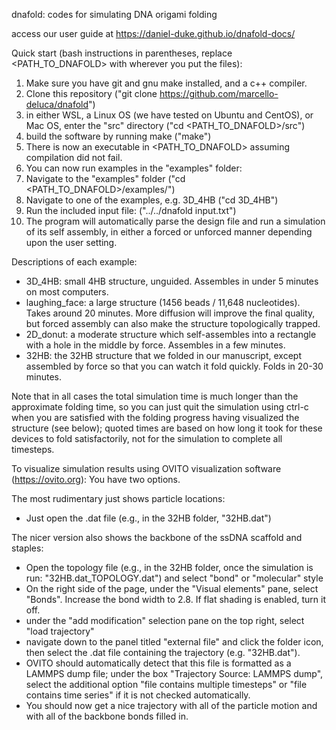 dnafold: codes for simulating DNA origami folding

access our user guide at https://daniel-duke.github.io/dnafold-docs/


Quick start (bash instructions in parentheses, replace <PATH_TO_DNAFOLD> with wherever you put the files): 
1. Make sure you have git and gnu make installed, and a c++ compiler.
2. Clone this repository ("git clone https://github.com/marcello-deluca/dnafold")
3. in either WSL, a Linux OS (we have tested on Ubuntu and CentOS), or Mac OS, enter the "src" directory ("cd <PATH_TO_DNAFOLD>/src")
4. build the software by running make ("make")
5. There is now an executable in <PATH_TO_DNAFOLD> assuming compilation did not fail.
6. You can now run examples in the "examples" folder:
7. Navigate to the "examples" folder ("cd <PATH_TO_DNAFOLD>/examples/")
8. Navigate to one of the examples, e.g. 3D_4HB ("cd 3D_4HB")
9. Run the included input file: ("../../dnafold input.txt")
10. The program will automatically parse the design file and run a simulation of its self assembly, in either a forced or unforced manner depending upon the user setting.

Descriptions of each example:
- 3D_4HB: small 4HB structure, unguided. Assembles in under 5 minutes on most computers.
- laughing_face: a large structure (1456 beads / 11,648 nucleotides). Takes around 20 minutes. More diffusion will improve the final quality, but forced assembly can also make the structure topologically trapped.
- 2D_donut: a moderate structure which self-assembles into a rectangle with a hole in the middle by force. Assembles in a few minutes.
- 32HB: the 32HB structure that we folded in our manuscript, except assembled by force so that you can watch it fold quickly. Folds in 20-30 minutes.

Note that in all cases the total simulation time is much longer than the approximate folding time, so you can just quit the simulation using ctrl-c when you are satisfied with the folding progress having visualized the structure (see below); quoted times are based on how long it took for these devices to fold satisfactorily, not for the simulation to complete all timesteps.

To visualize simulation results using OVITO visualization software (https://ovito.org):
You have two options. 

The most rudimentary just shows particle locations:
- Just open the .dat file (e.g., in the 32HB folder, "32HB.dat")

The nicer version also shows the backbone of the ssDNA scaffold and staples:
- Open the topology file (e.g., in the 32HB folder, once the simulation is run: "32HB.dat_TOPOLOGY.dat") and select "bond" or "molecular" style
- On the right side of the page, under the "Visual elements" pane, select "Bonds". Increase the bond width to 2.8. If flat shading is enabled, turn it off.
- under the "add modification" selection pane on the top right, select "load trajectory"
- navigate down to the panel titled "external file" and click the folder icon, then select the .dat file containing the trajectory (e.g. "32HB.dat").
- OVITO should automatically detect that this file is formatted as a LAMMPS dump file; under the box "Trajectory Source: LAMMPS dump", select the additional option "file contains multiple timesteps" or "file contains time series" if it is not checked automatically. 
- You should now get a nice trajectory with all of the particle motion and with all of the backbone bonds filled in.
